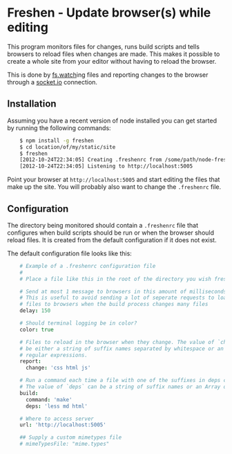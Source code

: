 # Freshen - Update browser(s) while editing

This program monitors files for changes, runs build scripts and tells browsers
to reload files when changes are made.  This makes it possible to create a whole
site from your editor without having to reload the browser.

This is done by
[fs.watch](http://nodejs.org/api/fs.html#fs_fs_watch_filename_options_listener)ing
files and reporting changes to the browser through a [socket.io](https://github.com/learnboost/socket.io)
connection.

## Installation

Assuming you have a recent version of node installed you can get started by
running the following commands:

```bash
    $ npm install -g freshen
    $ cd location/of/my/static/site
    $ freshen
    [2012-10-24T22:34:05] Creating .freshenrc from /some/path/node-freshen/freshenrc-example
    [2012-10-24T22:34:05] Listening to http://localhost:5005
```

Point your browser at `http://localhost:5005` and start editing the files that
make up the site.  You will probably also want to change the `.freshenrc` file.

## Configuration

The directory being monitored should contain a `.freshenrc` file that configures
when build scripts should be run or when the browser should reload files. It is
created from the default configuration if it does not exist.

The default configuration file looks like this:

```coffee
    # Example of a .freshenrc configuration file
    #
    # Place a file like this in the root of the directory you wish freshen to serve

    # Send at most 1 message to browsers in this amount of milliseconds
    # This is useful to avoid sending a lot of seperate requests to load
    # files to browsers when the build process changes many files
    delay: 150

    # Should terminal logging be in color?
    color: true

    # Files to reload in the browser when they change. The value of `change` should
    # be either a string of suffix names separated by whitespace or an array of
    # regular expressions.
    report:
      change: 'css html js'

    # Run a command each time a file with one of the suffixes in deps change.
    # The value of `deps` can be a string of suffix names or an Array of RegExps
    build:
      command: 'make'
      deps: 'less md html'

    # Where to access server
    url: 'http://localhost:5005'

    ## Supply a custom mimetypes file
    # mimeTypesFile: "mime.types"
```
